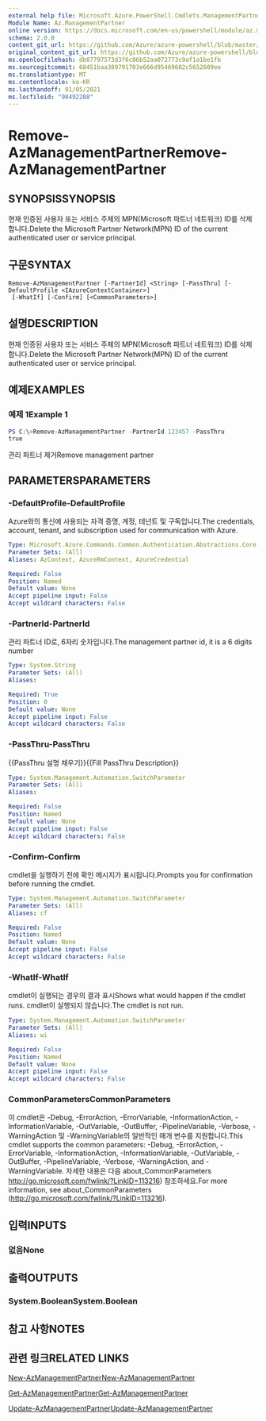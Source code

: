 ```yaml
---
external help file: Microsoft.Azure.PowerShell.Cmdlets.ManagementPartner.dll-Help.xml
Module Name: Az.ManagementPartner
online version: https://docs.microsoft.com/en-us/powershell/module/az.managementpartner/remove-azmanagementpartner
schema: 2.0.0
content_git_url: https://github.com/Azure/azure-powershell/blob/master/src/ManagementPartner/ManagementPartner/help/Remove-AzManagementPartner.md
original_content_git_url: https://github.com/Azure/azure-powershell/blob/master/src/ManagementPartner/ManagementPartner/help/Remove-AzManagementPartner.md
ms.openlocfilehash: db87797573d3f6c06b52aa072773c9af1a1be1fb
ms.sourcegitcommit: 68451baa389791703e666d95469602c5652609ee
ms.translationtype: MT
ms.contentlocale: ko-KR
ms.lasthandoff: 01/05/2021
ms.locfileid: "98492288"
---
```

# <span data-ttu-id="374ea-101">Remove-AzManagementPartner</span><span class="sxs-lookup"><span data-stu-id="374ea-101">Remove-AzManagementPartner</span></span>

## <span data-ttu-id="374ea-102">SYNOPSIS</span><span class="sxs-lookup"><span data-stu-id="374ea-102">SYNOPSIS</span></span>
<span data-ttu-id="374ea-103">현재 인증된 사용자 또는 서비스 주체의 MPN(Microsoft 파트너 네트워크) ID를 삭제합니다.</span><span class="sxs-lookup"><span data-stu-id="374ea-103">Delete the Microsoft Partner Network(MPN) ID of the current authenticated user or service principal.</span></span>

## <span data-ttu-id="374ea-104">구문</span><span class="sxs-lookup"><span data-stu-id="374ea-104">SYNTAX</span></span>

```
Remove-AzManagementPartner [-PartnerId] <String> [-PassThru] [-DefaultProfile <IAzureContextContainer>]
 [-WhatIf] [-Confirm] [<CommonParameters>]
```

## <span data-ttu-id="374ea-105">설명</span><span class="sxs-lookup"><span data-stu-id="374ea-105">DESCRIPTION</span></span>
<span data-ttu-id="374ea-106">현재 인증된 사용자 또는 서비스 주체의 MPN(Microsoft 파트너 네트워크) ID를 삭제합니다.</span><span class="sxs-lookup"><span data-stu-id="374ea-106">Delete the Microsoft Partner Network(MPN) ID of the current authenticated user or service principal.</span></span>

## <span data-ttu-id="374ea-107">예제</span><span class="sxs-lookup"><span data-stu-id="374ea-107">EXAMPLES</span></span>

### <span data-ttu-id="374ea-108">예제 1</span><span class="sxs-lookup"><span data-stu-id="374ea-108">Example 1</span></span>
```powershell
PS C:\>Remove-AzManagementPartner -PartnerId 123457 -PassThru
true
```

<span data-ttu-id="374ea-109">관리 파트너 제거</span><span class="sxs-lookup"><span data-stu-id="374ea-109">Remove management partner</span></span>

## <span data-ttu-id="374ea-110">PARAMETERS</span><span class="sxs-lookup"><span data-stu-id="374ea-110">PARAMETERS</span></span>

### <span data-ttu-id="374ea-111">-DefaultProfile</span><span class="sxs-lookup"><span data-stu-id="374ea-111">-DefaultProfile</span></span>
<span data-ttu-id="374ea-112">Azure와의 통신에 사용되는 자격 증명, 계정, 테넌트 및 구독입니다.</span><span class="sxs-lookup"><span data-stu-id="374ea-112">The credentials, account, tenant, and subscription used for communication with Azure.</span></span>

```yaml
Type: Microsoft.Azure.Commands.Common.Authentication.Abstractions.Core.IAzureContextContainer
Parameter Sets: (All)
Aliases: AzContext, AzureRmContext, AzureCredential

Required: False
Position: Named
Default value: None
Accept pipeline input: False
Accept wildcard characters: False
```

### <span data-ttu-id="374ea-113">-PartnerId</span><span class="sxs-lookup"><span data-stu-id="374ea-113">-PartnerId</span></span>
<span data-ttu-id="374ea-114">관리 파트너 ID로, 6자리 숫자입니다.</span><span class="sxs-lookup"><span data-stu-id="374ea-114">The management partner id, it is a 6 digits number</span></span>

```yaml
Type: System.String
Parameter Sets: (All)
Aliases:

Required: True
Position: 0
Default value: None
Accept pipeline input: False
Accept wildcard characters: False
```

### <span data-ttu-id="374ea-115">-PassThru</span><span class="sxs-lookup"><span data-stu-id="374ea-115">-PassThru</span></span>
<span data-ttu-id="374ea-116">{{PassThru 설명 채우기}}</span><span class="sxs-lookup"><span data-stu-id="374ea-116">{{Fill PassThru Description}}</span></span>

```yaml
Type: System.Management.Automation.SwitchParameter
Parameter Sets: (All)
Aliases:

Required: False
Position: Named
Default value: None
Accept pipeline input: False
Accept wildcard characters: False
```

### <span data-ttu-id="374ea-117">-Confirm</span><span class="sxs-lookup"><span data-stu-id="374ea-117">-Confirm</span></span>
<span data-ttu-id="374ea-118">cmdlet을 실행하기 전에 확인 메시지가 표시됩니다.</span><span class="sxs-lookup"><span data-stu-id="374ea-118">Prompts you for confirmation before running the cmdlet.</span></span>

```yaml
Type: System.Management.Automation.SwitchParameter
Parameter Sets: (All)
Aliases: cf

Required: False
Position: Named
Default value: None
Accept pipeline input: False
Accept wildcard characters: False
```

### <span data-ttu-id="374ea-119">-WhatIf</span><span class="sxs-lookup"><span data-stu-id="374ea-119">-WhatIf</span></span>
<span data-ttu-id="374ea-120">cmdlet이 실행되는 경우의 결과 표시</span><span class="sxs-lookup"><span data-stu-id="374ea-120">Shows what would happen if the cmdlet runs.</span></span>
<span data-ttu-id="374ea-121">cmdlet이 실행되지 않습니다.</span><span class="sxs-lookup"><span data-stu-id="374ea-121">The cmdlet is not run.</span></span>

```yaml
Type: System.Management.Automation.SwitchParameter
Parameter Sets: (All)
Aliases: wi

Required: False
Position: Named
Default value: None
Accept pipeline input: False
Accept wildcard characters: False
```

### <span data-ttu-id="374ea-122">CommonParameters</span><span class="sxs-lookup"><span data-stu-id="374ea-122">CommonParameters</span></span>
<span data-ttu-id="374ea-123">이 cmdlet은 -Debug, -ErrorAction, -ErrorVariable, -InformationAction, -InformationVariable, -OutVariable, -OutBuffer, -PipelineVariable, -Verbose, -WarningAction 및 -WarningVariable의 일반적인 매개 변수를 지원합니다.</span><span class="sxs-lookup"><span data-stu-id="374ea-123">This cmdlet supports the common parameters: -Debug, -ErrorAction, -ErrorVariable, -InformationAction, -InformationVariable, -OutVariable, -OutBuffer, -PipelineVariable, -Verbose, -WarningAction, and -WarningVariable.</span></span> <span data-ttu-id="374ea-124">자세한 내용은 다음 about_CommonParameters http://go.microsoft.com/fwlink/?LinkID=113216) 참조하세요.</span><span class="sxs-lookup"><span data-stu-id="374ea-124">For more information, see about_CommonParameters (http://go.microsoft.com/fwlink/?LinkID=113216).</span></span>

## <span data-ttu-id="374ea-125">입력</span><span class="sxs-lookup"><span data-stu-id="374ea-125">INPUTS</span></span>

### <span data-ttu-id="374ea-126">없음</span><span class="sxs-lookup"><span data-stu-id="374ea-126">None</span></span>

## <span data-ttu-id="374ea-127">출력</span><span class="sxs-lookup"><span data-stu-id="374ea-127">OUTPUTS</span></span>

### <span data-ttu-id="374ea-128">System.Boolean</span><span class="sxs-lookup"><span data-stu-id="374ea-128">System.Boolean</span></span>

## <span data-ttu-id="374ea-129">참고 사항</span><span class="sxs-lookup"><span data-stu-id="374ea-129">NOTES</span></span>

## <span data-ttu-id="374ea-130">관련 링크</span><span class="sxs-lookup"><span data-stu-id="374ea-130">RELATED LINKS</span></span>

[<span data-ttu-id="374ea-131">New-AzManagementPartner</span><span class="sxs-lookup"><span data-stu-id="374ea-131">New-AzManagementPartner</span></span>](./New-AzManagementPartner.md)

[<span data-ttu-id="374ea-132">Get-AzManagementPartner</span><span class="sxs-lookup"><span data-stu-id="374ea-132">Get-AzManagementPartner</span></span>](./Get-AzManagementPartner.md)

[<span data-ttu-id="374ea-133">Update-AzManagementPartner</span><span class="sxs-lookup"><span data-stu-id="374ea-133">Update-AzManagementPartner</span></span>](./Update-AzManagementPartner.md)